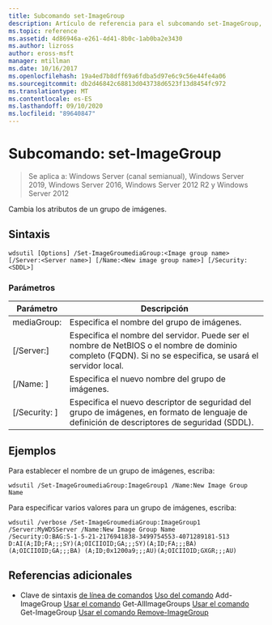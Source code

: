 ```yaml
---
title: Subcomando set-ImageGroup
description: Artículo de referencia para el subcomando set-ImageGroup, que cambia los atributos de un grupo de imágenes.
ms.topic: reference
ms.assetid: 4d86946a-e261-4d41-8b0c-1ab0ba2e3430
ms.author: lizross
author: eross-msft
manager: mtillman
ms.date: 10/16/2017
ms.openlocfilehash: 19a4ed7b8dff69a6fdba5d97e6c9c56e44fe4a06
ms.sourcegitcommit: db2d46842c68813d043738d6523f13d8454fc972
ms.translationtype: MT
ms.contentlocale: es-ES
ms.lasthandoff: 09/10/2020
ms.locfileid: "89640847"
---
```

# <a name="subcommand-set-imagegroup"></a>Subcomando: set-ImageGroup

> Se aplica a: Windows Server (canal semianual), Windows Server 2019, Windows Server 2016, Windows Server 2012 R2 y Windows Server 2012

Cambia los atributos de un grupo de imágenes.

## <a name="syntax"></a>Sintaxis
```
wdsutil [Options] /Set-ImageGroumediaGroup:<Image group name> [/Server:<Server name>] [/Name:<New image group name>] [/Security:<SDDL>]
```
### <a name="parameters"></a>Parámetros
|Parámetro|Descripción|
|-------|--------|
mediaGroup:<Image group name>|Especifica el nombre del grupo de imágenes.|
|[/Server:<Server name>]|Especifica el nombre del servidor. Puede ser el nombre de NetBIOS o el nombre de dominio completo (FQDN). Si no se especifica, se usará el servidor local.|
|[/Name: <New image group name> ]|Especifica el nuevo nombre del grupo de imágenes.|
|[/Security: <SDDL> ]|Especifica el nuevo descriptor de seguridad del grupo de imágenes, en formato de lenguaje de definición de descriptores de seguridad (SDDL).|
## <a name="examples"></a>Ejemplos
Para establecer el nombre de un grupo de imágenes, escriba:
```
wdsutil /Set-ImageGroumediaGroup:ImageGroup1 /Name:New Image Group Name
```
Para especificar varios valores para un grupo de imágenes, escriba:
```
wdsutil /verbose /Set-ImageGroumediaGroup:ImageGroup1 /Server:MyWDSServer /Name:New Image Group Name
/Security:O:BAG:S-1-5-21-2176941838-3499754553-4071289181-513 D:AI(A;ID;FA;;;SY)(A;OICIIOID;GA;;;SY)(A;ID;FA;;;BA)(A;OICIIOID;GA;;;BA) (A;ID;0x1200a9;;;AU)(A;OICIIOID;GXGR;;;AU)
```
## <a name="additional-references"></a>Referencias adicionales
- Clave de sintaxis [de línea de comandos](command-line-syntax-key.md) 
 [Uso del comando](using-the-add-imagegroup-command.md) 
 Add-ImageGroup [Usar el comando](using-the-get-allimagegroups-command.md) 
 Get-AllImageGroups [Usar el comando](using-the-get-imagegroup-command.md) 
 Get-ImageGroup [Usar el comando Remove-ImageGroup](using-the-remove-imagegroup-command.md)
